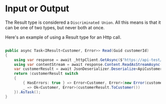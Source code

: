 # Input or Output

The Result type is considered a `Discriminated Union`. All this means is that it can be one of two types, but never both at once.

Here's an example of using a Result type for an Http call.

```csharp

public async Task<IResult<Customer, Error>> Read(Guid customerId)
{
    using var response = await _httpClient.GetAsync($"https://api-test/api/1/customers/{customerId}");
    using var contentStream = await response.Content.ReadAsStreamAsync();
    var customerResult = await JsonDeserializer.Deserialize<ApiCustomerResult>(contentStream, _jsonOptions);
    return (customerResult switch
    {
        { HasErrors: true } => Error<Customer, Error>(new Error(customerResult.Message)),
        _ => Ok<Customer, Error>(customerResult.ToCustomer())
    }).AsTask();
}
```
